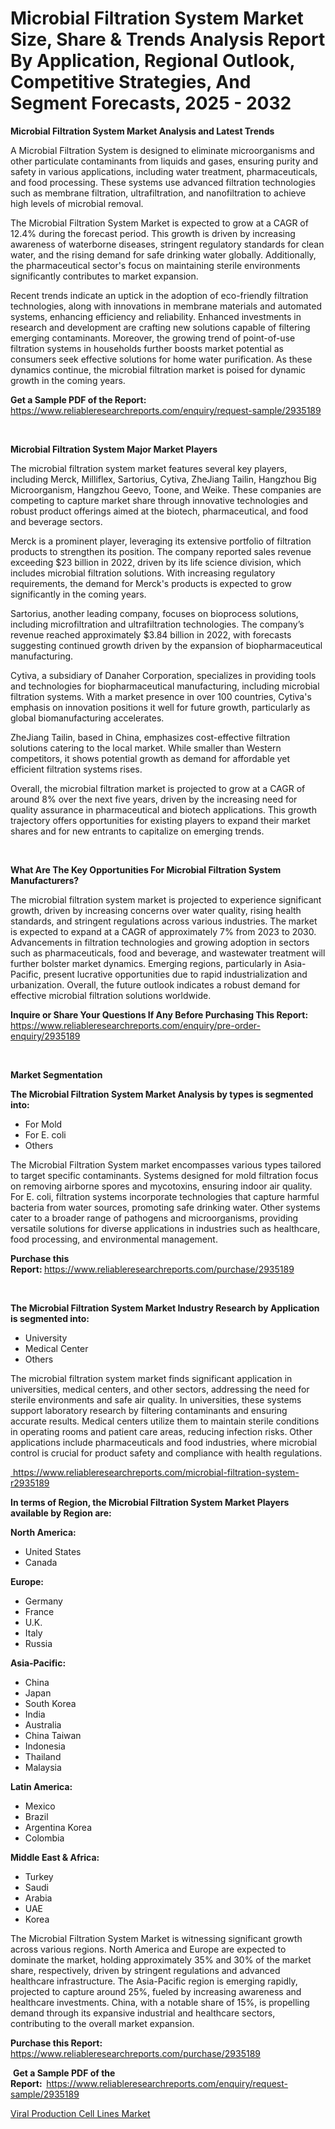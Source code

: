 <p><h1>Microbial Filtration System Market Size, Share & Trends Analysis Report By Application, Regional Outlook, Competitive Strategies, And Segment Forecasts, 2025 - 2032</h1></p><p><strong>Microbial Filtration System Market Analysis and Latest Trends</strong></p>
<p><p>A Microbial Filtration System is designed to eliminate microorganisms and other particulate contaminants from liquids and gases, ensuring purity and safety in various applications, including water treatment, pharmaceuticals, and food processing. These systems use advanced filtration technologies such as membrane filtration, ultrafiltration, and nanofiltration to achieve high levels of microbial removal.</p><p>The Microbial Filtration System Market is expected to grow at a CAGR of 12.4% during the forecast period. This growth is driven by increasing awareness of waterborne diseases, stringent regulatory standards for clean water, and the rising demand for safe drinking water globally. Additionally, the pharmaceutical sector's focus on maintaining sterile environments significantly contributes to market expansion. </p><p>Recent trends indicate an uptick in the adoption of eco-friendly filtration technologies, along with innovations in membrane materials and automated systems, enhancing efficiency and reliability. Enhanced investments in research and development are crafting new solutions capable of filtering emerging contaminants. Moreover, the growing trend of point-of-use filtration systems in households further boosts market potential as consumers seek effective solutions for home water purification. As these dynamics continue, the microbial filtration market is poised for dynamic growth in the coming years.</p></p>
<p><strong>Get a Sample PDF of the Report:&nbsp;</strong> <a href="https://www.reliableresearchreports.com/enquiry/request-sample/2935189?utm_campaign=3313&utm_medium=2&utm_source=Github&utm_content=ia&utm_term=14032025&utm_id=microbial-filtration-system">https://www.reliableresearchreports.com/enquiry/request-sample/2935189</a></p>
<p>&nbsp;</p>
<p><strong>Microbial Filtration System Major Market Players</strong></p>
<p><p>The microbial filtration system market features several key players, including Merck, Milliflex, Sartorius, Cytiva, ZheJiang Tailin, Hangzhou Big Microorganism, Hangzhou Geevo, Toone, and Weike. These companies are competing to capture market share through innovative technologies and robust product offerings aimed at the biotech, pharmaceutical, and food and beverage sectors.</p><p>Merck is a prominent player, leveraging its extensive portfolio of filtration products to strengthen its position. The company reported sales revenue exceeding $23 billion in 2022, driven by its life science division, which includes microbial filtration solutions. With increasing regulatory requirements, the demand for Merck's products is expected to grow significantly in the coming years.</p><p>Sartorius, another leading company, focuses on bioprocess solutions, including microfiltration and ultrafiltration technologies. The company’s revenue reached approximately $3.84 billion in 2022, with forecasts suggesting continued growth driven by the expansion of biopharmaceutical manufacturing.</p><p>Cytiva, a subsidiary of Danaher Corporation, specializes in providing tools and technologies for biopharmaceutical manufacturing, including microbial filtration systems. With a market presence in over 100 countries, Cytiva's emphasis on innovation positions it well for future growth, particularly as global biomanufacturing accelerates.</p><p>ZheJiang Tailin, based in China, emphasizes cost-effective filtration solutions catering to the local market. While smaller than Western competitors, it shows potential growth as demand for affordable yet efficient filtration systems rises.</p><p>Overall, the microbial filtration market is projected to grow at a CAGR of around 8% over the next five years, driven by the increasing need for quality assurance in pharmaceutical and biotech applications. This growth trajectory offers opportunities for existing players to expand their market shares and for new entrants to capitalize on emerging trends.</p></p>
<p>&nbsp;</p>
<p><strong>What Are The Key Opportunities For Microbial Filtration System Manufacturers?</strong></p>
<p><p>The microbial filtration system market is projected to experience significant growth, driven by increasing concerns over water quality, rising health standards, and stringent regulations across various industries. The market is expected to expand at a CAGR of approximately 7% from 2023 to 2030. Advancements in filtration technologies and growing adoption in sectors such as pharmaceuticals, food and beverage, and wastewater treatment will further bolster market dynamics. Emerging regions, particularly in Asia-Pacific, present lucrative opportunities due to rapid industrialization and urbanization. Overall, the future outlook indicates a robust demand for effective microbial filtration solutions worldwide.</p></p>
<p><strong>Inquire or Share Your Questions If Any Before Purchasing This Report:</strong> <a href="https://www.reliableresearchreports.com/enquiry/pre-order-enquiry/2935189?utm_campaign=3313&utm_medium=2&utm_source=Github&utm_content=ia&utm_term=14032025&utm_id=microbial-filtration-system">https://www.reliableresearchreports.com/enquiry/pre-order-enquiry/2935189</a></p>
<p>&nbsp;</p>
<p><strong>Market Segmentation</strong></p>
<p><strong>The Microbial Filtration System Market Analysis by types is segmented into:</strong></p>
<p><ul><li>For Mold</li><li>For E. coli</li><li>Others</li></ul></p>
<p><p>The Microbial Filtration System market encompasses various types tailored to target specific contaminants. Systems designed for mold filtration focus on removing airborne spores and mycotoxins, ensuring indoor air quality. For E. coli, filtration systems incorporate technologies that capture harmful bacteria from water sources, promoting safe drinking water. Other systems cater to a broader range of pathogens and microorganisms, providing versatile solutions for diverse applications in industries such as healthcare, food processing, and environmental management.</p></p>
<p><strong>Purchase this Report:&nbsp;</strong><a href="https://www.reliableresearchreports.com/purchase/2935189?utm_campaign=3313&utm_medium=2&utm_source=Github&utm_content=ia&utm_term=14032025&utm_id=microbial-filtration-system">https://www.reliableresearchreports.com/purchase/2935189</a></p>
<p>&nbsp;</p>
<p><strong>The Microbial Filtration System Market Industry Research by Application is segmented into:</strong></p>
<p><ul><li>University</li><li>Medical Center</li><li>Others</li></ul></p>
<p><p>The microbial filtration system market finds significant application in universities, medical centers, and other sectors, addressing the need for sterile environments and safe air quality. In universities, these systems support laboratory research by filtering contaminants and ensuring accurate results. Medical centers utilize them to maintain sterile conditions in operating rooms and patient care areas, reducing infection risks. Other applications include pharmaceuticals and food industries, where microbial control is crucial for product safety and compliance with health regulations.</p></p>
<p><a href="https://www.reliableresearchreports.com/microbial-filtration-system-r2935189?utm_campaign=3313&utm_medium=2&utm_source=Github&utm_content=ia&utm_term=14032025&utm_id=microbial-filtration-system">&nbsp;https://www.reliableresearchreports.com/microbial-filtration-system-r2935189</a></p>
<p><strong>In terms of Region, the Microbial Filtration System Market Players available by Region are:</strong></p>
<p>
    <p> <strong> North America: </strong>
        <ul>
            <li>United States</li>
            <li>Canada</li>
        </ul>
        </p> 
    <p> <strong> Europe: </strong>
        <ul>
            <li>Germany</li>
            <li>France</li>
            <li>U.K.</li>
            <li>Italy</li>
            <li>Russia</li>
        </ul>
        </p> 
    <p> <strong> Asia-Pacific: </strong>
        <ul>
            <li>China</li>
            <li>Japan</li>
            <li>South Korea</li>
            <li>India</li>
            <li>Australia</li>
            <li>China Taiwan</li>
            <li>Indonesia</li>
            <li>Thailand</li>
            <li>Malaysia</li>
        </ul>
        </p> 
    <p> <strong> Latin America: </strong>
        <ul>
            <li>Mexico</li>
            <li>Brazil</li>
            <li>Argentina Korea</li>
            <li>Colombia</li>
        </ul>
        </p> 
    <p> <strong> Middle East & Africa: </strong>
        <ul>
            <li>Turkey</li>
            <li>Saudi</li>
            <li>Arabia</li>
            <li>UAE</li>
            <li>Korea</li>
        </ul>
    </p>
    </p>
<p><p>The Microbial Filtration System Market is witnessing significant growth across various regions. North America and Europe are expected to dominate the market, holding approximately 35% and 30% of the market share, respectively, driven by stringent regulations and advanced healthcare infrastructure. The Asia-Pacific region is emerging rapidly, projected to capture around 25%, fueled by increasing awareness and healthcare investments. China, with a notable share of 15%, is propelling demand through its expansive industrial and healthcare sectors, contributing to the overall market expansion.</p></p>
<p><strong>Purchase this Report: </strong><a href="https://www.reliableresearchreports.com/purchase/2935189?utm_campaign=3313&utm_medium=2&utm_source=Github&utm_content=ia&utm_term=14032025&utm_id=microbial-filtration-system">https://www.reliableresearchreports.com/purchase/2935189</a></p>
<p>&nbsp;<strong>Get a Sample PDF of the Report:&nbsp;&nbsp;</strong><a href="https://www.reliableresearchreports.com/enquiry/request-sample/2935189?utm_campaign=3313&utm_medium=2&utm_source=Github&utm_content=ia&utm_term=14032025&utm_id=microbial-filtration-system">https://www.reliableresearchreports.com/enquiry/request-sample/2935189</a></p>
<p><strong></strong></p>
<p><p><a href="https://github.com/vigoseiler/Market-Research-Report-List-1/blob/main/viral-production-cell-lines-market.md?utm_campaign=3313&utm_medium=2&utm_source=Github&utm_content=ia&utm_term=14032025&utm_id=microbial-filtration-system">Viral Production Cell Lines Market</a></p></p>
